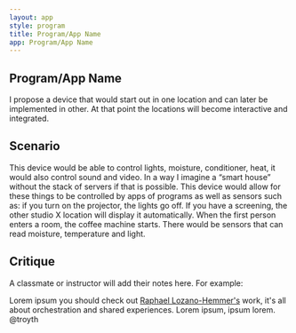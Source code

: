 ```yaml
---
layout: app
style: program
title: Program/App Name
app: Program/App Name
---
```

##	Program/App Name

I propose a device that would start out in one location and can later be implemented in other. At that point the locations will become interactive and integrated.


## Scenario

This device would be able to control lights, moisture, conditioner, heat, it would also control sound and video. In a way I imagine a “smart house” without the stack of servers if that is possible. This device would allow for these things to be controlled by apps of programs as well as sensors such as: if you turn on the projector, the lights go off. If you have a screening, the other studio X location will display it automatically. When the first person enters a room, the coffee machine starts. There would be sensors that can read moisture, temperature and light.


## Critique

A classmate or instructor will add their notes here. For example:

Lorem ipsum you should check out [Raphael Lozano-Hemmer's](http://www.lozano-hemmer.com/) work, it's all about orchestration and shared experiences. Lorem ipsum, ipsum lorem.  
@troyth
